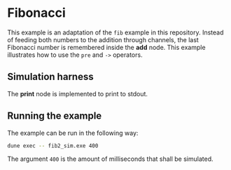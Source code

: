 # Fibonacci

This example is an adaptation of the `fib` example in this repository. Instead of feeding both numbers to the addition through channels, the last Fibonacci number is remembered inside the **add** node. This example illustrates how to use the `pre` and `->` operators.

## Simulation harness

The **print** node is implemented to print to stdout.

## Running the example

The example can be run in the following way:

```bash
dune exec -- fib2_sim.exe 400
```

The argument `400` is the amount of milliseconds that shall be simulated.
